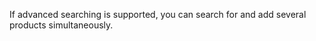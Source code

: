 <!-- markdownlint-disable-file MD041 -->
If advanced searching is supported, you can search for and add several products simultaneously.

